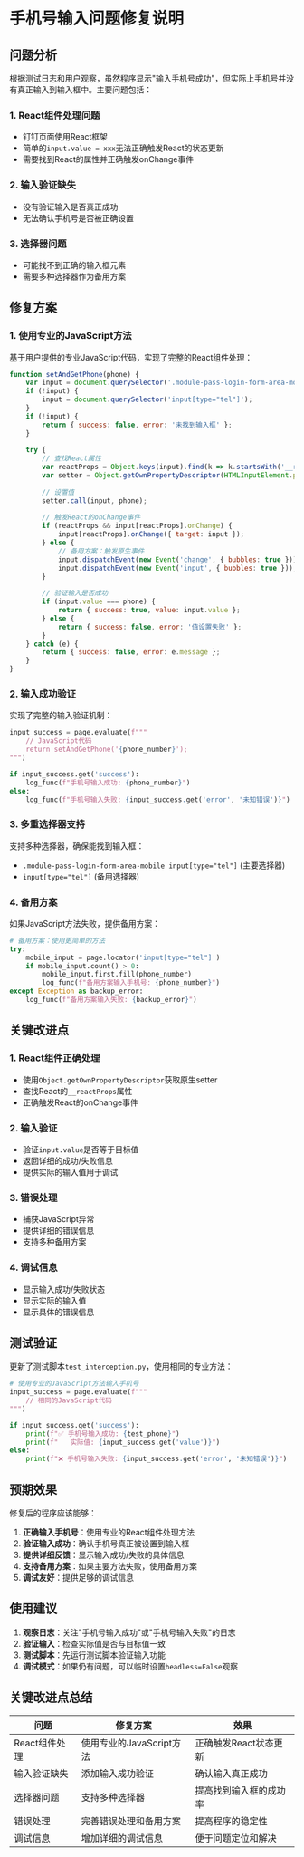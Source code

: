 # 手机号输入问题修复说明

## 问题分析

根据测试日志和用户观察，虽然程序显示"输入手机号成功"，但实际上手机号并没有真正输入到输入框中。主要问题包括：

### 1. **React组件处理问题**
- 钉钉页面使用React框架
- 简单的`input.value = xxx`无法正确触发React的状态更新
- 需要找到React的属性并正确触发onChange事件

### 2. **输入验证缺失**
- 没有验证输入是否真正成功
- 无法确认手机号是否被正确设置

### 3. **选择器问题**
- 可能找不到正确的输入框元素
- 需要多种选择器作为备用方案

## 修复方案

### 1. **使用专业的JavaScript方法**

基于用户提供的专业JavaScript代码，实现了完整的React组件处理：

```javascript
function setAndGetPhone(phone) {
    var input = document.querySelector('.module-pass-login-form-area-mobile input[type="tel"]');
    if (!input) {
        input = document.querySelector('input[type="tel"]');
    }
    if (!input) {
        return { success: false, error: '未找到输入框' };
    }
    
    try {
        // 查找React属性
        var reactProps = Object.keys(input).find(k => k.startsWith('__reactProps'));
        var setter = Object.getOwnPropertyDescriptor(HTMLInputElement.prototype, 'value').set;
        
        // 设置值
        setter.call(input, phone);
        
        // 触发React的onChange事件
        if (reactProps && input[reactProps].onChange) {
            input[reactProps].onChange({ target: input });
        } else {
            // 备用方案：触发原生事件
            input.dispatchEvent(new Event('change', { bubbles: true }));
            input.dispatchEvent(new Event('input', { bubbles: true }));
        }
        
        // 验证输入是否成功
        if (input.value === phone) {
            return { success: true, value: input.value };
        } else {
            return { success: false, error: '值设置失败' };
        }
    } catch (e) {
        return { success: false, error: e.message };
    }
}
```

### 2. **输入成功验证**

实现了完整的输入验证机制：

```python
input_success = page.evaluate(f"""
    // JavaScript代码
    return setAndGetPhone('{phone_number}');
""")

if input_success.get('success'):
    log_func(f"手机号输入成功: {phone_number}")
else:
    log_func(f"手机号输入失败: {input_success.get('error', '未知错误')}")
```

### 3. **多重选择器支持**

支持多种选择器，确保能找到输入框：

- `.module-pass-login-form-area-mobile input[type="tel"]` (主要选择器)
- `input[type="tel"]` (备用选择器)

### 4. **备用方案**

如果JavaScript方法失败，提供备用方案：

```python
# 备用方案：使用更简单的方法
try:
    mobile_input = page.locator('input[type="tel"]')
    if mobile_input.count() > 0:
        mobile_input.first.fill(phone_number)
        log_func(f"备用方案输入手机号: {phone_number}")
except Exception as backup_error:
    log_func(f"备用方案输入失败: {backup_error}")
```

## 关键改进点

### 1. **React组件正确处理**
- 使用`Object.getOwnPropertyDescriptor`获取原生setter
- 查找React的`__reactProps`属性
- 正确触发React的onChange事件

### 2. **输入验证**
- 验证`input.value`是否等于目标值
- 返回详细的成功/失败信息
- 提供实际的输入值用于调试

### 3. **错误处理**
- 捕获JavaScript异常
- 提供详细的错误信息
- 支持多种备用方案

### 4. **调试信息**
- 显示输入成功/失败状态
- 显示实际的输入值
- 显示具体的错误信息

## 测试验证

更新了测试脚本`test_interception.py`，使用相同的专业方法：

```python
# 使用专业的JavaScript方法输入手机号
input_success = page.evaluate(f"""
    // 相同的JavaScript代码
""")

if input_success.get('success'):
    print(f"✅ 手机号输入成功: {test_phone}")
    print(f"   实际值: {input_success.get('value')}")
else:
    print(f"❌ 手机号输入失败: {input_success.get('error', '未知错误')}")
```

## 预期效果

修复后的程序应该能够：

1. **正确输入手机号**：使用专业的React组件处理方法
2. **验证输入成功**：确认手机号真正被设置到输入框
3. **提供详细反馈**：显示输入成功/失败的具体信息
4. **支持备用方案**：如果主要方法失败，使用备用方案
5. **调试友好**：提供足够的调试信息

## 使用建议

1. **观察日志**：关注"手机号输入成功"或"手机号输入失败"的日志
2. **验证输入**：检查实际值是否与目标值一致
3. **测试脚本**：先运行测试脚本验证输入功能
4. **调试模式**：如果仍有问题，可以临时设置`headless=False`观察

## 关键改进点总结

| 问题 | 修复方案 | 效果 |
|------|----------|------|
| React组件处理 | 使用专业的JavaScript方法 | 正确触发React状态更新 |
| 输入验证缺失 | 添加输入成功验证 | 确认输入真正成功 |
| 选择器问题 | 支持多种选择器 | 提高找到输入框的成功率 |
| 错误处理 | 完善错误处理和备用方案 | 提高程序的稳定性 |
| 调试信息 | 增加详细的调试信息 | 便于问题定位和解决 | 